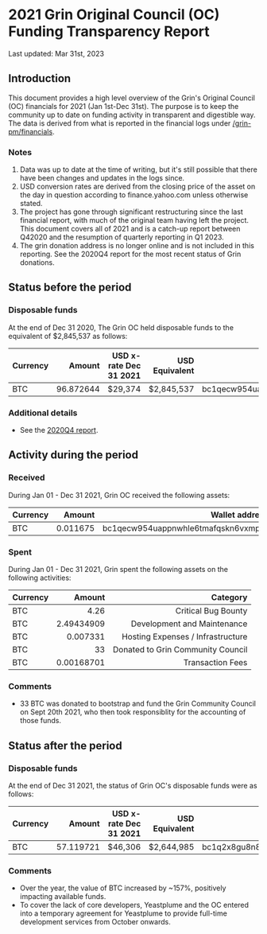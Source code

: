 # 2021 Grin Original Council (OC) Funding Transparency Report

Last updated: Mar 31st, 2023

## Introduction
This document provides a high level overview of the Grin's Original Council (OC) financials for 2021 (Jan 1st-Dec 31st). The purpose is to keep the community up to date on funding activity in transparent and digestible way. The data is derived from what is reported in the financial logs under [/grin-pm/financials](https://github.com/mimblewimble/grin-pm/tree/master/financials).

### Notes

1. Data was up to date at the time of writing, but it's still possible that there have been changes and updates in the logs since.
2. USD conversion rates are derived from the closing price of the asset on the day in question according to finance.yahoo.com unless otherwise stated. 
3. The project has gone through significant restructuring since the last financial report, with much of the original team having left the project. This document covers all of 2021 and is a catch-up report between Q42020 and the resumption of quarterly reporting in Q1 2023.
4. The grin donation address is no longer online and is not included in this reporting. See the 2020Q4 report for the most recent status of Grin donations.

## Status before the period

### Disposable funds

At the end of Dec 31 2020, The Grin OC held disposable funds to the equivalent of $2,845,537 as follows:

Currency | Amount | USD x-rate Dec 31 2021 | USD Equivalent | Wallet address
|---|---:|---:|---:|---|
BTC | 96.872644 | $29,374 | $2,845,537 | bc1qecw954uappnwhle6tmafqskn6vxmpr6lmmuwfwldphfxplcshgnssy9kmx

### Additional details
* See the [2020Q4 report](funding_transparency_2020Q4.md).

## Activity during the period

### Received

During Jan 01 - Dec 31 2021, Grin OC received the following assets: 

Currency | Amount | Wallet address(es)
|---|---:|---|
BTC | 0.011675 | bc1qecw954uappnwhle6tmafqskn6vxmpr6lmmuwfwldphfxplcshgnssy9kmx

### Spent

During Jan 01 - Dec 31 2021, Grin spent the following assets on the following activities:

Currency | Amount | Category
|---|---:|---:|
BTC|4.26|Critical Bug Bounty|
BTC|2.49434909|Development and Maintenance|
BTC|0.007331|Hosting Expenses / Infrastructure|
BTC|33|Donated to Grin Community Council|
BTC|0.00168701|Transaction Fees|

### Comments
   * 33 BTC was donated to bootstrap and fund the Grin Community Council on Sept 20th 2021, who then took responsiblity for the accounting of those funds.
  
## Status after the period

### Disposable funds

At the end of Dec 31 2021, the status of Grin OC's disposable funds were as follows:

Currency | Amount | USD x-rate Dec 31 2021 | USD Equivalent | Wallet address(es)
|---|---:|---:|---:|---|
BTC | 57.119721 | $46,306 | $2,644,985 | bc1q2x8gu8n85ylur5j83yflhpg5hf80nhnyem98k2pld46lf4czhmgsxq8wlu

### Comments
* Over the year, the value of BTC increased by ~157%, positively impacting available funds.
* To cover the lack of core developers, Yeastplume and the OC entered into a temporary agreement for Yeastplume to provide full-time development services from October onwards. 
